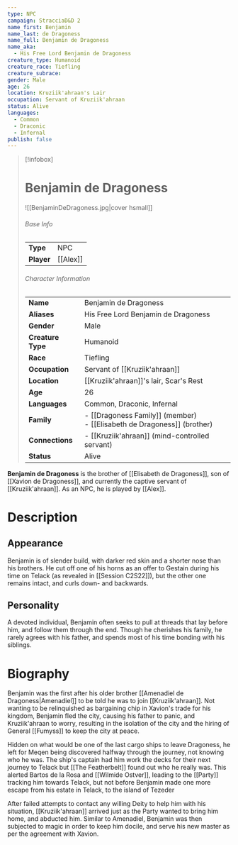 ```yaml
---
type: NPC
campaign: StracciaD&D 2
name_first: Benjamin
name_last: de Dragoness
name_full: Benjamin de Dragoness
name_aka:
  - His Free Lord Benjamin de Dragoness
creature_type: Humanoid
creature_race: Tiefling
creature_subrace: 
gender: Male
age: 26
location: Kruziik'ahraan's Lair
occupation: Servant of Kruziik'ahraan
status: Alive
languages:
  - Common
  - Draconic
  - Infernal
publish: false
---
```

> [!infobox]  
> # Benjamin de Dragoness
> ![[BenjaminDeDragoness.jpg|cover hsmall]]  
> ###### Base Info
> | | |  
> |---|---|  
> | **Type** | NPC |
> | **Player** | [[Alex]] |
> ###### Character Information  
> | | |  
> |---|---|  
> | **Name** | Benjamin de Dragoness |
> | **Aliases** | His Free Lord Benjamin de Dragoness |
> | **Gender** | Male | 
> | **Creature Type** | Humanoid |
> | **Race** | Tiefling |  
> | **Occupation** | Servant of [[Kruziik'ahraan]] |  
> | **Location** | [[Kruziik'ahraan]]'s lair, Scar's Rest |
> | **Age** | 26 |
> | **Languages** | Common, Draconic, Infernal |  
> | **Family** | - [[Dragoness Family]] (member)<br>- [[Elisabeth de Dragoness]] (brother) |
> | **Connections** | - [[Kruziik'ahraan]] (mind-controlled servant) |
> | **Status** | Alive |

**Benjamin de Dragoness** is the brother of [[Elisabeth de Dragoness]], son of [[Xavion de Dragoness]], and currently the captive servant of [[Kruziik'ahraan]]. As an NPC, he is played by [[Alex]].
# Description
## Appearance
Benjamin is of slender build, with darker red skin and a shorter nose than his brothers. He cut off one of his horns as an offer to Gestain during his time on Telack (as revealed in [[Session C2S22]]), but the other one remains intact, and curls down- and backwards. 
## Personality
A devoted individual, Benjamin often seeks to pull at threads that lay before him, and follow them through the end. Though he cherishes his family, he rarely agrees with his father, and spends most of his time bonding with his siblings.
# Biography
Benjamin was the first after his older brother [[Amenadiel de Dragoness|Amenadiel]] to be told he was to join [[Kruziik'ahraan]]. Not wanting to be relinquished as bargaining chip in Xavion's trade for his kingdom, Benjamin fled the city, causing his father to panic, and Kruziik'ahraan to worry, resulting in the isolation of the city and the hiring of General [[Fumyss]] to keep the city at peace.  

Hidden on what would be one of the last cargo ships to leave Dragoness, he left for Meqen being discovered halfway through the journey, not knowing who he was. The ship's captain had him work the decks for their next journey to Telack but [[The Featherbelt]] found out who he really was. This alerted Bartos de la Rosa and [[Wilmide Ostver]], leading to the [[Party]] tracking him towards Telack, but not before Benjamin made one more escape from his estate in Telack, to the island of Tezeder

After failed attempts to contact any willing Deity to help him with his situation, [[Kruziik'ahraan]] arrived just as the Party wanted to bring him home, and abducted him. Similar to Amenadiel, Benjamin was then subjected to magic in order to keep him docile, and serve his new master as per the agreement with Xavion.
